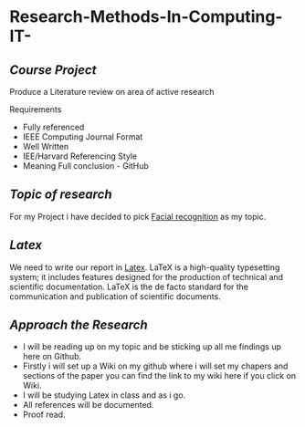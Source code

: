 # Research-Methods-In-Computing-IT-

## **_Course Project_**
Produce a Literature review on area of active research 

Requirements 
- Fully referenced 
- IEEE Computing Journal Format 
- Well Written
- IEE/Harvard Referencing Style 
- Meaning Full conclusion - GitHub

## **_Topic of research_**
For my Project i have decided to pick [Facial recognition](https://en.wikipedia.org/wiki/Facial_recognition_system) as my topic.

## **_Latex_**

We need to write our report in [Latex](https://www.sharelatex.com/project).
LaTeX is a high-quality typesetting system; it includes features designed for 
the production of technical and scientific documentation. LaTeX is the de facto
standard for the communication and publication of scientific documents. 

## **_Approach the Research_**

- I will be reading up on my topic and be sticking up all me findings up here on Github. 
- Firstly i will set up a Wiki on my github where i will set my chapers and sections of the paper 
you can find the link to my wiki here if you click on Wiki.
- I will be studying Latex in class and as i go.
- All references will be documented.
- Proof read.
```
